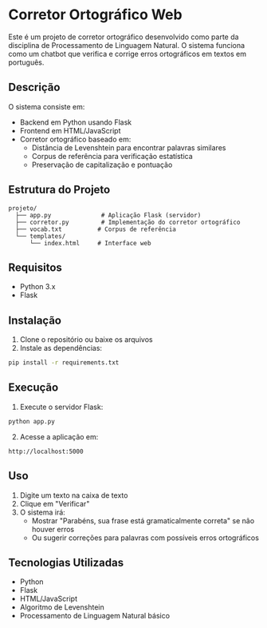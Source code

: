 # Corretor Ortográfico Web

Este é um projeto de corretor ortográfico desenvolvido como parte da disciplina de Processamento de Linguagem Natural. O sistema funciona como um chatbot que verifica e corrige erros ortográficos em textos em português.

## Descrição

O sistema consiste em:
- Backend em Python usando Flask
- Frontend em HTML/JavaScript
- Corretor ortográfico baseado em:
  - Distância de Levenshtein para encontrar palavras similares
  - Corpus de referência para verificação estatística
  - Preservação de capitalização e pontuação

## Estrutura do Projeto
```
projeto/
  ├── app.py              # Aplicação Flask (servidor)
  ├── corretor.py         # Implementação do corretor ortográfico
  ├── vocab.txt          # Corpus de referência 
  └── templates/
      └── index.html     # Interface web
```

## Requisitos

- Python 3.x
- Flask

## Instalação

1. Clone o repositório ou baixe os arquivos
2. Instale as dependências:
```bash
pip install -r requirements.txt
```

## Execução

1. Execute o servidor Flask:
```bash
python app.py
```

2. Acesse a aplicação em:
```
http://localhost:5000
```

## Uso

1. Digite um texto na caixa de texto
2. Clique em "Verificar"
3. O sistema irá:
   - Mostrar "Parabéns, sua frase está gramaticalmente correta" se não houver erros
   - Ou sugerir correções para palavras com possíveis erros ortográficos

## Tecnologias Utilizadas

- Python
- Flask
- HTML/JavaScript
- Algoritmo de Levenshtein
- Processamento de Linguagem Natural básico